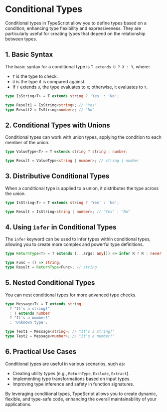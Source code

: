 # Conditional Types

Conditional types in TypeScript allow you to define types based on a condition, enhancing type flexibility and expressiveness. They are particularly useful for creating types that depend on the relationship between types.

## 1. Basic Syntax

The basic syntax for a conditional type is `T extends U ? X : Y`, where:

- `T` is the type to check.
- `U` is the type it is compared against.
- If `T` extends `U`, the type evaluates to `X`; otherwise, it evaluates to `Y`.

```typescript
type IsString<T> = T extends string ? 'Yes' : 'No';

type Result1 = IsString<string>; // "Yes"
type Result2 = IsString<number>; // "No"
```

## 2. Conditional Types with Unions

Conditional types can work with union types, applying the condition to each member of the union.

```typescript
type ValueType<T> = T extends string ? string : number;

type Result = ValueType<string | number>; // string | number
```

## 3. Distributive Conditional Types

When a conditional type is applied to a union, it distributes the type across the union.

```typescript
type IsString<T> = T extends string ? 'Yes' : 'No';

type Result = IsString<string | number>; // "Yes" | "No"
```

## 4. Using `infer` in Conditional Types

The `infer` keyword can be used to infer types within conditional types, allowing you to create more complex and powerful type definitions.

```typescript
type ReturnType<T> = T extends (...args: any[]) => infer R ? R : never;

type Func = () => string;
type Result = ReturnType<Func>; // string
```

## 5. Nested Conditional Types

You can nest conditional types for more advanced type checks.

```typescript
type Message<T> = T extends string
  ? "It's a string!"
  : T extends number
  ? "It's a number!"
  : 'Unknown type';

type Test1 = Message<string>; // "It's a string!"
type Test2 = Message<number>; // "It's a number!"
```

## 6. Practical Use Cases

Conditional types are useful in various scenarios, such as:

- Creating utility types (e.g., `ReturnType`, `Exclude`, `Extract`).
- Implementing type transformations based on input types.
- Improving type inference and safety in function signatures.

By leveraging conditional types, TypeScript allows you to create dynamic, flexible, and type-safe code, enhancing the overall maintainability of your applications.
